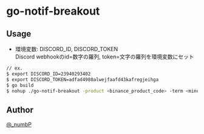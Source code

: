 # go-notif-breakout

## Usage
- 環境変数: DISCORD_ID, DISCORD_TOKEN   
Discord webhookのid=数字の羅列, token=文字の羅列を環境変数にセット  
``` bash
// ex.
$ export DISCORD_ID=23940293402
$ export DISCORD_TOKEN=adfad4980alwejfaafd43kafregjeihga
$ go build
$ nohup ./go-notif-breakout -product <binance_product_code> -term <minutes> &
```

## Author
[@_numbP](https://twitter.com/_numbP)  


